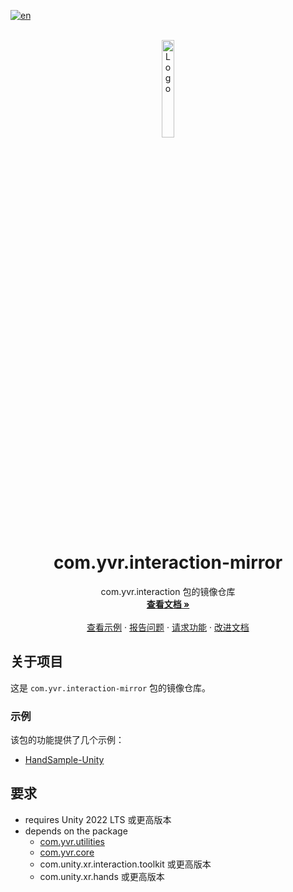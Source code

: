 [![en](https://img.shields.io/badge/lang-en-red.svg)](./README.md)

<br />
<div align="center">
    <a href="https://github.com/PlayForDreamDevelopers/com.yvr.interaction-mirror">
        <img src="https://www.pfdm.cn/en/static/img/logo.2b1b07e.png" alt="Logo" width="20%">
    </a>
    <h1 align="center"> com.yvr.interaction-mirror </h1>
    <p align="center">
        com.yvr.interaction 包的镜像仓库
        <br />
        <a href="https://github.com/PlayForDreamDevelopers/com.yvr.interaction-mirror"><strong>查看文档 »</strong></a>
        <br />
        <br />
        <a href="#samples">查看示例</a>
        &middot;
        <a href="https://github.com/PlayForDreamDevelopers/com.yvr.interaction-mirror/issues/new?template=bug_report.yml">报告问题</a>
        &middot;
        <a href="https://github.com/PlayForDreamDevelopers/com.yvr.interaction-mirror/issues/new?template=feature_request.yml">请求功能</a>
        &middot;
        <a href="https://github.com/PlayForDreamDevelopers/com.yvr.interaction-mirror/issues/new?template=documentation_update.yml">改进文档</a>
    </p>

</div>

## 关于项目

这是 `com.yvr.interaction-mirror` 包的镜像仓库。

### 示例

该包的功能提供了几个示例：

- [HandSample-Unity](https://github.com/PlayForDreamDevelopers/HandSample-Unity)

## 要求

- requires Unity 2022 LTS 或更高版本
- depends on the package 
  - [com.yvr.utilities](https://github.com/PlayForDreamDevelopers/com.yvr.utilities-mirror)
  - [com.yvr.core](https://github.com/PlayForDreamDevelopers/com.yvr.core-mirror)
  - com.unity.xr.interaction.toolkit 或更高版本
  - com.unity.xr.hands 或更高版本
